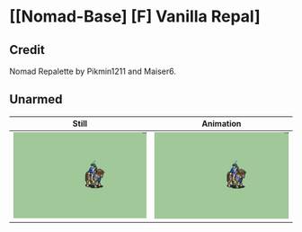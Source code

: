 # [\[Nomad-Base\] \[F\] Vanilla Repal]

## Credit

Nomad Repalette by Pikmin1211 and Maiser6.
	
## Unarmed

| Still | Animation |
| :---: | :-------: |
| ![Unarmed still](./Unarmed_000.png) | ![Unarmed animation](./Unarmed.gif) |
